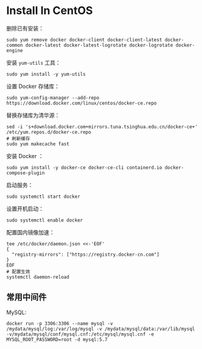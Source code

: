 # Install In CentOS

删除已有安装：

```shell
sudo yum remove docker docker-client docker-client-latest docker-common docker-latest docker-latest-logrotate docker-logrotate docker-engine
```

安装 `yum-utils` 工具：
```shell
sudo yum install -y yum-utils
```

设置 Docker 存储库：
```shell
sudo yum-config-manager --add-repo https://download.docker.com/linux/centos/docker-ce.repo
```

替换存储库为清华源：
```shell
sed -i 's+download.docker.com+mirrors.tuna.tsinghua.edu.cn/docker-ce+' /etc/yum.repos.d/docker-ce.repo
# 刷新缓存
sudo yum makecache fast
```

安装 Docker ：
```shell
sudo yum install -y docker-ce docker-ce-cli containerd.io docker-compose-plugin
```

启动服务：
```shell
sudo systemctl start docker
```

设置开机启动：
```shell
sudo systemctl enable docker
```

配置国内镜像加速：
```shell
tee /etc/docker/daemon.json <<-'EOF'
{
  "registry-mirrors": ["https://registry.docker-cn.com"]
}
EOF
# 配置生效
systemctl daemon-reload
```

## 常用中间件

MySQL:
```shell
docker run -p 3306:3306 --name mysql -v /mydata/mysql/log:/var/log/mysql -v /mydata/mysql/data:/var/lib/mysql -v/mydata/mysql/conf/mysql.cnf:/etc/mysql/mysql.cnf -e MYSQL_ROOT_PASSWORD=root -d mysql:5.7
```
